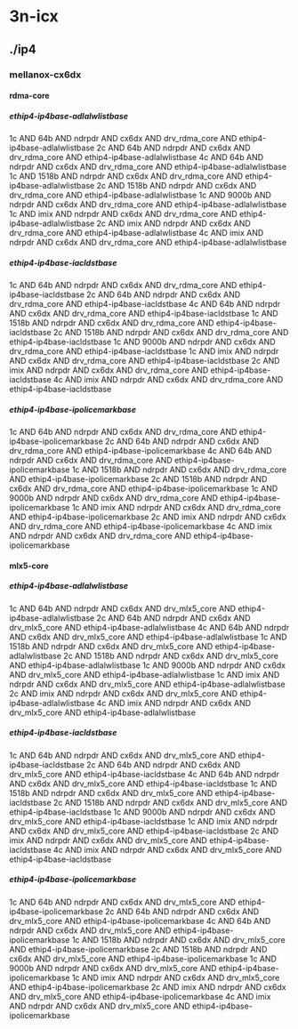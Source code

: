 # 3n-icx
## ./ip4
### mellanox-cx6dx
#### rdma-core
##### ethip4-ip4base-adlalwlistbase
1c AND 64b AND ndrpdr AND cx6dx AND drv_rdma_core AND ethip4-ip4base-adlalwlistbase
2c AND 64b AND ndrpdr AND cx6dx AND drv_rdma_core AND ethip4-ip4base-adlalwlistbase
4c AND 64b AND ndrpdr AND cx6dx AND drv_rdma_core AND ethip4-ip4base-adlalwlistbase
1c AND 1518b AND ndrpdr AND cx6dx AND drv_rdma_core AND ethip4-ip4base-adlalwlistbase
2c AND 1518b AND ndrpdr AND cx6dx AND drv_rdma_core AND ethip4-ip4base-adlalwlistbase
1c AND 9000b AND ndrpdr AND cx6dx AND drv_rdma_core AND ethip4-ip4base-adlalwlistbase
1c AND imix AND ndrpdr AND cx6dx AND drv_rdma_core AND ethip4-ip4base-adlalwlistbase
2c AND imix AND ndrpdr AND cx6dx AND drv_rdma_core AND ethip4-ip4base-adlalwlistbase
4c AND imix AND ndrpdr AND cx6dx AND drv_rdma_core AND ethip4-ip4base-adlalwlistbase
##### ethip4-ip4base-iacldstbase
1c AND 64b AND ndrpdr AND cx6dx AND drv_rdma_core AND ethip4-ip4base-iacldstbase
2c AND 64b AND ndrpdr AND cx6dx AND drv_rdma_core AND ethip4-ip4base-iacldstbase
4c AND 64b AND ndrpdr AND cx6dx AND drv_rdma_core AND ethip4-ip4base-iacldstbase
1c AND 1518b AND ndrpdr AND cx6dx AND drv_rdma_core AND ethip4-ip4base-iacldstbase
2c AND 1518b AND ndrpdr AND cx6dx AND drv_rdma_core AND ethip4-ip4base-iacldstbase
1c AND 9000b AND ndrpdr AND cx6dx AND drv_rdma_core AND ethip4-ip4base-iacldstbase
1c AND imix AND ndrpdr AND cx6dx AND drv_rdma_core AND ethip4-ip4base-iacldstbase
2c AND imix AND ndrpdr AND cx6dx AND drv_rdma_core AND ethip4-ip4base-iacldstbase
4c AND imix AND ndrpdr AND cx6dx AND drv_rdma_core AND ethip4-ip4base-iacldstbase
##### ethip4-ip4base-ipolicemarkbase
1c AND 64b AND ndrpdr AND cx6dx AND drv_rdma_core AND ethip4-ip4base-ipolicemarkbase
2c AND 64b AND ndrpdr AND cx6dx AND drv_rdma_core AND ethip4-ip4base-ipolicemarkbase
4c AND 64b AND ndrpdr AND cx6dx AND drv_rdma_core AND ethip4-ip4base-ipolicemarkbase
1c AND 1518b AND ndrpdr AND cx6dx AND drv_rdma_core AND ethip4-ip4base-ipolicemarkbase
2c AND 1518b AND ndrpdr AND cx6dx AND drv_rdma_core AND ethip4-ip4base-ipolicemarkbase
1c AND 9000b AND ndrpdr AND cx6dx AND drv_rdma_core AND ethip4-ip4base-ipolicemarkbase
1c AND imix AND ndrpdr AND cx6dx AND drv_rdma_core AND ethip4-ip4base-ipolicemarkbase
2c AND imix AND ndrpdr AND cx6dx AND drv_rdma_core AND ethip4-ip4base-ipolicemarkbase
4c AND imix AND ndrpdr AND cx6dx AND drv_rdma_core AND ethip4-ip4base-ipolicemarkbase
#### mlx5-core
##### ethip4-ip4base-adlalwlistbase
1c AND 64b AND ndrpdr AND cx6dx AND drv_mlx5_core AND ethip4-ip4base-adlalwlistbase
2c AND 64b AND ndrpdr AND cx6dx AND drv_mlx5_core AND ethip4-ip4base-adlalwlistbase
4c AND 64b AND ndrpdr AND cx6dx AND drv_mlx5_core AND ethip4-ip4base-adlalwlistbase
1c AND 1518b AND ndrpdr AND cx6dx AND drv_mlx5_core AND ethip4-ip4base-adlalwlistbase
2c AND 1518b AND ndrpdr AND cx6dx AND drv_mlx5_core AND ethip4-ip4base-adlalwlistbase
1c AND 9000b AND ndrpdr AND cx6dx AND drv_mlx5_core AND ethip4-ip4base-adlalwlistbase
1c AND imix AND ndrpdr AND cx6dx AND drv_mlx5_core AND ethip4-ip4base-adlalwlistbase
2c AND imix AND ndrpdr AND cx6dx AND drv_mlx5_core AND ethip4-ip4base-adlalwlistbase
4c AND imix AND ndrpdr AND cx6dx AND drv_mlx5_core AND ethip4-ip4base-adlalwlistbase
##### ethip4-ip4base-iacldstbase
1c AND 64b AND ndrpdr AND cx6dx AND drv_mlx5_core AND ethip4-ip4base-iacldstbase
2c AND 64b AND ndrpdr AND cx6dx AND drv_mlx5_core AND ethip4-ip4base-iacldstbase
4c AND 64b AND ndrpdr AND cx6dx AND drv_mlx5_core AND ethip4-ip4base-iacldstbase
1c AND 1518b AND ndrpdr AND cx6dx AND drv_mlx5_core AND ethip4-ip4base-iacldstbase
2c AND 1518b AND ndrpdr AND cx6dx AND drv_mlx5_core AND ethip4-ip4base-iacldstbase
1c AND 9000b AND ndrpdr AND cx6dx AND drv_mlx5_core AND ethip4-ip4base-iacldstbase
1c AND imix AND ndrpdr AND cx6dx AND drv_mlx5_core AND ethip4-ip4base-iacldstbase
2c AND imix AND ndrpdr AND cx6dx AND drv_mlx5_core AND ethip4-ip4base-iacldstbase
4c AND imix AND ndrpdr AND cx6dx AND drv_mlx5_core AND ethip4-ip4base-iacldstbase
##### ethip4-ip4base-ipolicemarkbase
1c AND 64b AND ndrpdr AND cx6dx AND drv_mlx5_core AND ethip4-ip4base-ipolicemarkbase
2c AND 64b AND ndrpdr AND cx6dx AND drv_mlx5_core AND ethip4-ip4base-ipolicemarkbase
4c AND 64b AND ndrpdr AND cx6dx AND drv_mlx5_core AND ethip4-ip4base-ipolicemarkbase
1c AND 1518b AND ndrpdr AND cx6dx AND drv_mlx5_core AND ethip4-ip4base-ipolicemarkbase
2c AND 1518b AND ndrpdr AND cx6dx AND drv_mlx5_core AND ethip4-ip4base-ipolicemarkbase
1c AND 9000b AND ndrpdr AND cx6dx AND drv_mlx5_core AND ethip4-ip4base-ipolicemarkbase
1c AND imix AND ndrpdr AND cx6dx AND drv_mlx5_core AND ethip4-ip4base-ipolicemarkbase
2c AND imix AND ndrpdr AND cx6dx AND drv_mlx5_core AND ethip4-ip4base-ipolicemarkbase
4c AND imix AND ndrpdr AND cx6dx AND drv_mlx5_core AND ethip4-ip4base-ipolicemarkbase